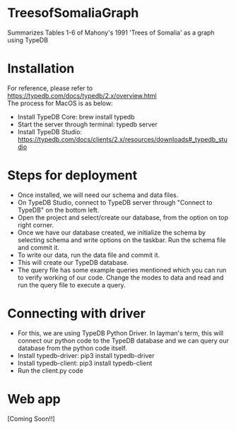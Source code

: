 # TreesofSomaliaGraph
Summarizes Tables 1-6 of Mahony's 1991 'Trees of Somalia' as a graph using TypeDB

# Installation
For reference, please refer to https://typedb.com/docs/typedb/2.x/overview.html
<br>The process for MacOS is as below:
- Install TypeDB Core: brew install typedb
- Start the server through terminal: typedb server
- Install TypeDB Studio: https://typedb.com/docs/clients/2.x/resources/downloads#_typedb_studio

# Steps for deployment
- Once installed, we will need our schema and data files.
- On TypeDB Studio, connect to TypeDB server through "Connect to TypeDB" on the bottom left.
- Open the project and select/create our database, from the option on top right corner.
- Once we have our database created, we initialize the schema by selecting schema and write options on the taskbar. Run the schema file and commit it.
- To write our data, run the data file and commit it.
- This will create our TypeDB database.
- The query file has some example queries mentioned which you can run to verify working of our code. Change the modes to data and read and run the query file to execute a query.

# Connecting with driver
- For this, we are using TypeDB Python Driver. In layman's term, this will connect our python code to the TypeDB database and we can query our database from the python code itself.
- Install typedb-driver: pip3 install typedb-driver
- Install typedb-client: pip3 install typedb-client
- Run the client.py code

# Web app
[Coming Soon!!]

